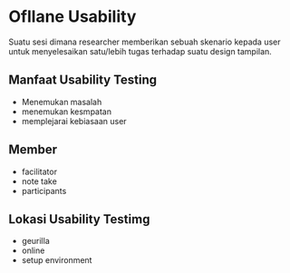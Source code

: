 # Ofllane Usability

Suatu sesi dimana researcher memberikan sebuah skenario kepada user untuk menyelesaikan satu/lebih tugas terhadap suatu design tampilan.

## Manfaat Usability Testing
- Menemukan masalah
- menemukan kesmpatan
- memplejarai kebiasaan user

## Member
- facilitator
- note take
- participants

## Lokasi Usability Testimg
- geurilla
- online
- setup environment
